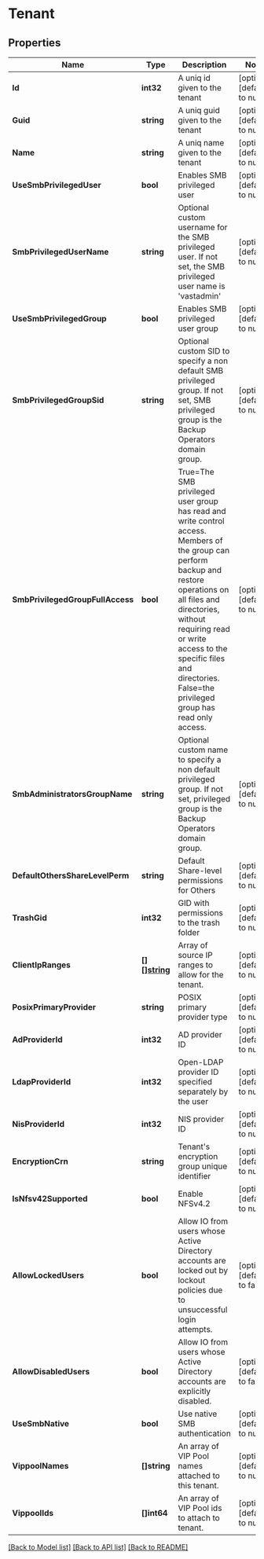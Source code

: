 # Tenant

## Properties
Name | Type | Description | Notes
------------ | ------------- | ------------- | -------------
**Id** | **int32** | A uniq id given to the tenant | [optional] [default to null]
**Guid** | **string** | A uniq guid given to the tenant | [optional] [default to null]
**Name** | **string** | A uniq name given to the tenant | [optional] [default to null]
**UseSmbPrivilegedUser** | **bool** | Enables SMB privileged user | [optional] [default to null]
**SmbPrivilegedUserName** | **string** | Optional custom username for the SMB privileged user. If not set, the SMB privileged user name is &#x27;vastadmin&#x27; | [optional] [default to null]
**UseSmbPrivilegedGroup** | **bool** | Enables SMB privileged user group | [optional] [default to null]
**SmbPrivilegedGroupSid** | **string** | Optional custom SID to specify a non default SMB privileged group. If not set, SMB privileged group is the Backup Operators domain group. | [optional] [default to null]
**SmbPrivilegedGroupFullAccess** | **bool** | True&#x3D;The SMB privileged user group has read and write control access. Members of the group can perform backup and restore operations on all files and directories, without requiring read or write access to the specific files and directories. False&#x3D;the privileged group has read only access. | [optional] [default to null]
**SmbAdministratorsGroupName** | **string** | Optional custom name to specify a non default privileged group. If not set, privileged group is the Backup Operators domain group. | [optional] [default to null]
**DefaultOthersShareLevelPerm** | **string** | Default Share-level permissions for Others | [optional] [default to null]
**TrashGid** | **int32** | GID with permissions to the trash folder | [optional] [default to null]
**ClientIpRanges** | [**[][]string**](array.md) | Array of source IP ranges to allow for the tenant. | [optional] [default to null]
**PosixPrimaryProvider** | **string** | POSIX primary provider type | [optional] [default to null]
**AdProviderId** | **int32** | AD provider ID | [optional] [default to null]
**LdapProviderId** | **int32** | Open-LDAP provider ID specified separately by the user | [optional] [default to null]
**NisProviderId** | **int32** | NIS provider ID | [optional] [default to null]
**EncryptionCrn** | **string** | Tenant&#x27;s encryption group unique identifier | [optional] [default to null]
**IsNfsv42Supported** | **bool** | Enable NFSv4.2 | [optional] [default to null]
**AllowLockedUsers** | **bool** | Allow IO from users whose Active Directory accounts are locked out by lockout policies due to unsuccessful login attempts. | [optional] [default to false]
**AllowDisabledUsers** | **bool** | Allow IO from users whose Active Directory accounts are explicitly disabled. | [optional] [default to false]
**UseSmbNative** | **bool** | Use native SMB authentication | [optional] [default to null]
**VippoolNames** | **[]string** | An array of VIP Pool names attached to this tenant. | [optional] [default to null]
**VippoolIds** | **[]int64** | An array of VIP Pool ids to attach to tenant. | [optional] [default to null]

[[Back to Model list]](../README.md#documentation-for-models) [[Back to API list]](../README.md#documentation-for-api-endpoints) [[Back to README]](../README.md)

